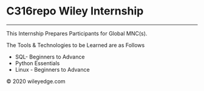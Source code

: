 # C316repo Wiley Internship
<hr/>
<p>This Internship Prepares Participants for Global MNC(s).</p>
<p> The Tools & Technologies to be Learned are as Follows </p>

<ul>
  <li> SQL- Beginners to Advance </li>
  <li> Python Essentials </li>
  <li> Linux - Beginners to Advance </li>
 </ul>
 <p style='text-center'> &copy 2020 wileyedge.com </p>
